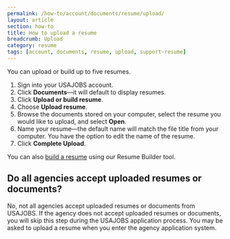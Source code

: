 ```yaml
---
permalink: /how-to/account/documents/resume/upload/
layout: article
section: how-to
title: How to upload a resume
breadcrumb: Upload
category: resume
tags: [account, documents, resume, upload, support-resume]
---
```

You can upload or build up to five resumes.

1. Sign into your USAJOBS account.
2. Click **Documents**—it will default to display resumes. 
3. Click **Upload or build resume**. 
4. Choose **Upload  resume**.
5. Browse the documents stored on your computer, select the resume you would like to upload, and select **Open**.
6. Name your resume—the default name will match the file title from your computer. You have the option to edit the name of the resume.
7. Click **Complete Upload**.

You can also [build a resume](../build/) using our Resume Builder tool.

## Do all agencies accept uploaded resumes or documents?
No, not all agencies accept uploaded resumes or documents from USAJOBS.  If the agency does not accept uploaded resumes or documents, you will skip this step during the USAJOBS application process.  You may be asked to upload a resume when you enter the agency application system.

